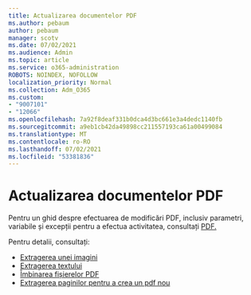 ```yaml
---
title: Actualizarea documentelor PDF
ms.author: pebaum
author: pebaum
manager: scotv
ms.date: 07/02/2021
ms.audience: Admin
ms.topic: article
ms.service: o365-administration
ROBOTS: NOINDEX, NOFOLLOW
localization_priority: Normal
ms.collection: Adm_O365
ms.custom:
- "9007101"
- "12066"
ms.openlocfilehash: 7a92f8deaf331b0dca4d3bc661e3a4dedc1140fb
ms.sourcegitcommit: a9eb1cb42da49898cc211557193ca61a00499084
ms.translationtype: MT
ms.contentlocale: ro-RO
ms.lasthandoff: 07/02/2021
ms.locfileid: "53381836"
---
```

# <a name="update-pdf-documents"></a>Actualizarea documentelor PDF

Pentru un ghid despre efectuarea de modificări PDF, inclusiv parametri, variabile și excepții pentru a efectua activitatea, consultați [PDF.](/power-automate/desktop-flows/actions-reference/pdf)

Pentru detalii, consultați:

- [Extragerea unei imagini](/power-automate/desktop-flows/actions-reference/pdf#pdf-actions)
- [Extragerea textului](/power-automate/desktop-flows/actions-reference/pdf#extracttextfrompdfaction)
- [Îmbinarea fișierelor PDF](/power-automate/desktop-flows/actions-reference/pdf#mergefiles)
- [Extragerea paginilor pentru a crea un pdf nou](/power-automate/desktop-flows/actions-reference/pdf#extractpages)
